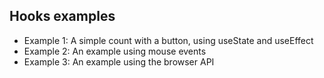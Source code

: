 
## Hooks examples

* Example 1: A simple count with a button, using useState and useEffect
* Example 2: An example using mouse events
* Example 3: An example using the browser API

